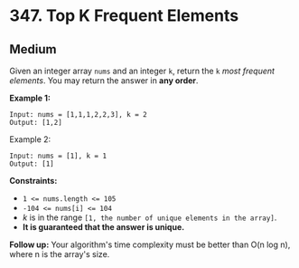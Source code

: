# 347. Top K Frequent Elements

## Medium

Given an integer array `nums` and an integer `k`, return the `k` _most frequent elements_. You may return the answer in **any order**.

**Example 1:**

```text
Input: nums = [1,1,1,2,2,3], k = 2
Output: [1,2]
```

Example 2:

```text
Input: nums = [1], k = 1
Output: [1]
```

**Constraints:**

- `1 <= nums.length <= 105`
- `-104 <= nums[i] <= 104`
- _k_ is in the range `[1, the number of unique elements in the array]`.
- **It is guaranteed that the answer is unique.**

**Follow up:** Your algorithm's time complexity must be better than O(n log n), where n is the array's size.
